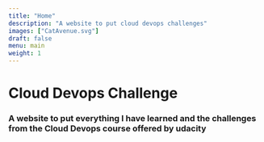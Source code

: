 ```yaml
---
title: "Home"
description: "A website to put cloud devops challenges"
images: ["CatAvenue.svg"]
draft: false
menu: main
weight: 1
---
```

# Cloud Devops Challenge
### A website to put everything I have learned and the challenges from the Cloud Devops course offered by udacity